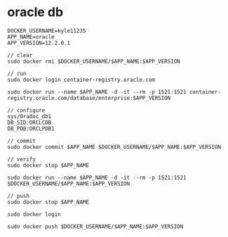 # oracle db

    DOCKER_USERNAME=kyle11235
    APP_NAME=oracle
    APP_VERSION=12.2.0.1

    // clear
    sudo docker rmi $DOCKER_USERNAME/$APP_NAME:$APP_VERSION

    // run
    sudo docker login container-registry.oracle.com

    sudo docker run --name $APP_NAME -d -it --rm -p 1521:1521 container-registry.oracle.com/database/enterprise:$APP_VERSION

    // configure
    sys/Oradoc_db1
    DB_SID:ORCLCDB
    DB_PDB:ORCLPDB1

    // commit
    sudo docker commit $APP_NAME $DOCKER_USERNAME/$APP_NAME:$APP_VERSION 

    // verify
    sudo docker stop $APP_NAME

    sudo docker run --name $APP_NAME -d -it --rm -p 1521:1521 $DOCKER_USERNAME/$APP_NAME:$APP_VERSION

    // push
    sudo docker stop $APP_NAME

    sudo docker login

    sudo docker push $DOCKER_USERNAME/$APP_NAME:$APP_VERSION
